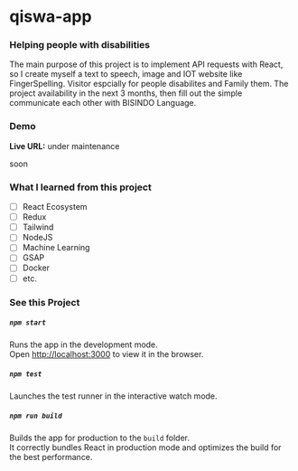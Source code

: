 # qiswa-app

### Helping people with disabilities

The main purpose of this project is to implement API requests with React, so I create myself a text to speech, image and IOT website like FingerSpelling. Visitor espcially for people disabilites and Family them. The project availability in the next 3 months, then fill out the simple communicate each other with BISINDO Language.

### Demo

**Live URL:** under maintenance

soon

### What I learned from this project

- [ ] React Ecosystem
- [ ] Redux
- [ ] Tailwind
- [ ] NodeJS
- [ ] Machine Learning
- [ ] GSAP
- [ ] Docker
- [ ] etc.

### See this Project

##### `npm start`

Runs the app in the development mode.\
Open [http://localhost:3000](http://localhost:3000) to view it in the browser.

##### `npm test`

Launches the test runner in the interactive watch mode.

##### `npm run build`

Builds the app for production to the `build` folder.\
It correctly bundles React in production mode and optimizes the build for the best performance.
